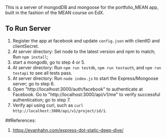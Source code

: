 This is a server of mongodDB and mongoose for the portfolio_MEAN app, built in the
fashion of the MEAN course on EdX.
## To Run Server

1. Register the app at facebook and update `config.json` with clientID and clientSecret.
2. At server directory: Set node to the latest version and npm to match; Run `npm install`;
3. start a mongodb, go to step 4 or 5.
4. At server directory: Run `npm run testdb`, `npm run testauth`, and `npm run testapi` to see all tests pass.
5. At server directory: Run `node index.js` to start the Express/Mongoose server; go to step 6.
6. Open "http://localhost:3000/auth/facebook" to authenticate at Facebook. Go to
   "http://localhost:3000/api/v1/me" to verify successful authentication; go to step 7.
7. Verify api using curl, such as `curl http://localhost:3000/api/v1/project/id/1`.

##References:
1. https://evanhahn.com/express-dot-static-deep-dive/


